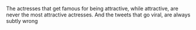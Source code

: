 The actresses that get famous for being attractive, while attractive, are never the most attractive actresses. And the tweets that go viral, are always subtly wrong

